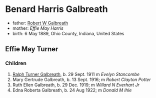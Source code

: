 # Benard Harris Galbreath

- father: [Robert W Galbreath](galbreath-robert-w-1854.md)
- mother: *Effie May Harris*
- birth: 6 May 1889, Ohio County, Indiana, United States

## Effie May Turner

### Children

1. [Ralph Turner Galbreath](galbreath-ralph-turner-1911.md), b. 29 Sept. 1911  m *Evelyn Stancombe*
2. Mary Gertrude Galbreath, b. 13 Sept. 1916; m *Robert Clayton Potter*
3. Ruth Ellen Galbreath, b. 29 Dec. 1919; m *Willard N Everhart Jr*
4. Edna Roberta Galbreath, b. 24 Aug 1922; m *Donald M Ihle*

